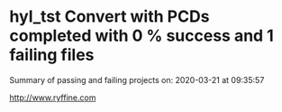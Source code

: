 # hyl_tst Convert with PCDs completed with 0 % success and 1 failing files

Summary of passing and failing projects on: 2020-03-21 at 09:35:57

http://www.ryffine.com
